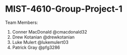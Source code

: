 # MIST-4610-Group-Project-1

Team Members:
1. Conner MacDonald @cmacdonald32
2. Drew Kotanian @drewkotanian
3. Luke Mulert @lukemulert03
4. Patrick Gray @pfg3286
